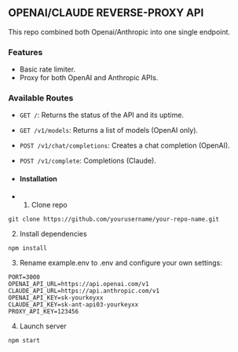 ## OPENAI/CLAUDE REVERSE-PROXY API

This repo combined both Openai/Anthropic into one single endpoint.

### Features

- Basic rate limiter.
- Proxy for both OpenAI and Anthropic APIs.

### Available Routes

- `GET /`: Returns the status of the API and its uptime.
- `GET /v1/models`: Returns a list of models (OpenAI only).
- `POST /v1/chat/completions`: Creates a chat completion (OpenAI).
- `POST /v1/complete`: Completions (Claude).

- #### Installation

- 1. Clone repo
```
git clone https://github.com/yourusername/your-repo-name.git
```
2. Install dependencies
```
npm install
```
3. Rename example.env to .env and configure your own settings:
```
PORT=3000
OPENAI_API_URL=https://api.openai.com/v1
CLAUDE_API_URL=https://api.anthropic.com/v1
OPENAI_API_KEY=sk-yourkeyxx
CLAUDE_API_KEY=sk-ant-api03-yourkeyxx
PROXY_API_KEY=123456
```
4. Launch server
```
npm start
```
